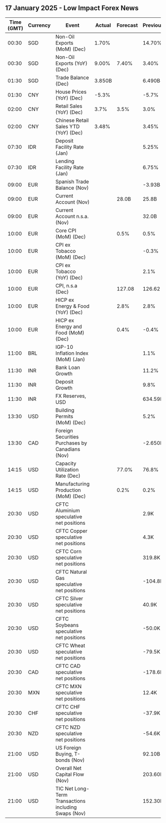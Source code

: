 ## 17 January 2025 - Low Impact Forex News

| Time (GMT) | Currency | Event | Actual | Forecast | Previous |
|------|----------|-------|--------|----------|----------|
| 00:30 | SGD | Non-Oil Exports (MoM) (Dec) | 1.70% |  | 14.70% |
| 00:30 | SGD | Non-Oil Exports (YoY) (Dec) | 9.00% | 7.40% | 3.40% |
| 01:30 | SGD | Trade Balance (Dec) | 3.850B |  | 6.490B |
| 01:30 | CNY | House Prices (YoY) (Dec) | -5.3% |  | -5.7% |
| 02:00 | CNY | Retail Sales (YoY) (Dec) | 3.7% | 3.5% | 3.0% |
| 02:00 | CNY | Chinese Retail Sales YTD (YoY) (Dec) | 3.48% |  | 3.45% |
| 07:30 | IDR | Deposit Facility Rate (Jan) |  |  | 5.25% |
| 07:30 | IDR | Lending Facility Rate (Jan) |  |  | 6.75% |
| 09:00 | EUR | Spanish Trade Balance (Nov) |  |  | -3.93B |
| 09:00 | EUR | Current Account (Nov) |  | 28.0B | 25.8B |
| 09:00 | EUR | Current Account n.s.a. (Nov) |  |  | 32.0B |
| 10:00 | EUR | Core CPI (MoM) (Dec) |  | 0.5% | 0.5% |
| 10:00 | EUR | CPI ex Tobacco (MoM) (Dec) |  |  | -0.3% |
| 10:00 | EUR | CPI ex Tobacco (YoY) (Dec) |  |  | 2.1% |
| 10:00 | EUR | CPI, n.s.a (Dec) |  | 127.08 | 126.62 |
| 10:00 | EUR | HICP ex Energy & Food (YoY) (Dec) |  | 2.8% | 2.8% |
| 10:00 | EUR | HICP ex Energy and Food (MoM) (Dec) |  | 0.4% | -0.4% |
| 11:00 | BRL | IGP-10 Inflation Index (MoM) (Jan) |  |  | 1.1% |
| 11:30 | INR | Bank Loan Growth |  |  | 11.2% |
| 11:30 | INR | Deposit Growth |  |  | 9.8% |
| 11:30 | INR | FX Reserves, USD |  |  | 634.59B |
| 13:30 | USD | Building Permits (MoM) (Dec) |  |  | 5.2% |
| 13:30 | CAD | Foreign Securities Purchases by Canadians (Nov) |  |  | -2.650B |
| 14:15 | USD | Capacity Utilization Rate (Dec) |  | 77.0% | 76.8% |
| 14:15 | USD | Manufacturing Production (MoM) (Dec) |  | 0.2% | 0.2% |
| 20:30 | USD | CFTC Aluminium speculative net positions |  |  | 2.9K |
| 20:30 | USD | CFTC Copper speculative net positions |  |  | 4.3K |
| 20:30 | USD | CFTC Corn speculative net positions |  |  | 319.8K |
| 20:30 | USD | CFTC Natural Gas speculative net positions |  |  | -104.8K |
| 20:30 | USD | CFTC Silver speculative net positions |  |  | 40.9K |
| 20:30 | USD | CFTC Soybeans speculative net positions |  |  | -50.0K |
| 20:30 | USD | CFTC Wheat speculative net positions |  |  | -79.5K |
| 20:30 | CAD | CFTC CAD speculative net positions |  |  | -178.6K |
| 20:30 | MXN | CFTC MXN speculative net positions |  |  | 12.4K |
| 20:30 | CHF | CFTC CHF speculative net positions |  |  | -37.9K |
| 20:30 | NZD | CFTC NZD speculative net positions |  |  | -54.6K |
| 21:00 | USD | US Foreign Buying, T-bonds (Nov) |  |  | 92.10B |
| 21:00 | USD | Overall Net Capital Flow (Nov) |  |  | 203.60B |
| 21:00 | USD | TIC Net Long-Term Transactions including Swaps (Nov) |  |  | 152.30B |

